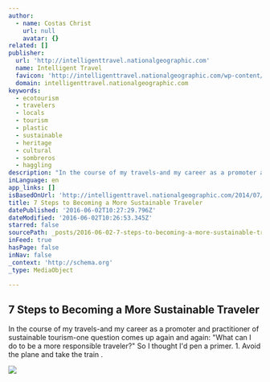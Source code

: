 ```yaml
---
author:
  - name: Costas Christ
    url: null
    avatar: {}
related: []
publisher:
  url: 'http://intelligenttravel.nationalgeographic.com'
  name: Intelligent Travel
  favicon: 'http://intelligenttravel.nationalgeographic.com/wp-content/themes/ngs-energy/ngs-base-responsive/img/favicon.ico'
  domain: intelligenttravel.nationalgeographic.com
keywords:
  - ecotourism
  - travelers
  - locals
  - tourism
  - plastic
  - sustainable
  - heritage
  - cultural
  - sombreros
  - haggling
description: "In the course of my travels-and my career as a promoter and practitioner of sustainable tourism-one question comes up again and again: \"What can I do to be a more responsible traveler?\" So I thought I'd pen a primer. 1. Avoid the plane and take the train ."
inLanguage: en
app_links: []
isBasedOnUrl: 'http://intelligenttravel.nationalgeographic.com/2014/07/02/7-steps-to-becoming-a-better-traveler/'
title: 7 Steps to Becoming a More Sustainable Traveler
datePublished: '2016-06-02T10:27:29.796Z'
dateModified: '2016-06-02T10:26:53.345Z'
starred: false
sourcePath: _posts/2016-06-02-7-steps-to-becoming-a-more-sustainable-traveler.md
inFeed: true
hasPage: false
inNav: false
_context: 'http://schema.org'
_type: MediaObject

---
```

<article style=""><h1>7 Steps to Becoming a More Sustainable Traveler</h1><p>In the course of my travels-and my career as a promoter and practitioner of sustainable tourism-one question comes up again and again: "What can I do to be a more responsible traveler?" So I thought I'd pen a primer. 1. Avoid the plane and take the train .</p><img src="http://intelligenttravel.nationalgeographic.com/files/2014/07/train-travel-india-590.jpg" /></article>